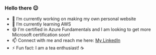 ### Hello there 😌

- 🔭 I’m currently working on making my own personal website
- 🌱 I’m currently learning AWS
- 😄 I'm certified in Azure Fundamentals and I am looking to get more Microsoft certification soon! 
- 📫 Connect with me and reach me here: [My LinkedIn](https://www.linkedin.com/in/yahya-darman/)
- ⚡ Fun fact: I am a tea enthusiast! ☕


